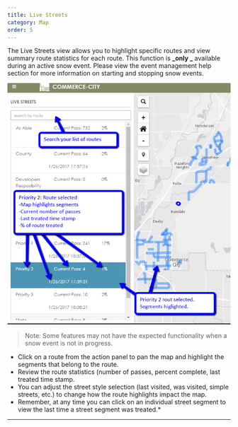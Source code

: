 ```yaml
---
title: Live Streets
category: Map
order: 5
---
```


The Live Streets view allows you to highlight specific routes and view summary route statistics for each route. This function is **_only _** available during an active snow event. Please view the event management help section for more information on starting and stopping snow events.

![Live Streets](/img/livestreets.png)

> Note: Some features may not have the expected functionality when a snow event is not in progress.

* Click on a route from the action panel to pan the map and highlight the segments that belong to the route.
* Review the route statistics (number of passes, percent complete, last treated time stamp.
* You can adjust the street style selection (last visited, was visited, simple streets, etc.) to change how the route highlights impact the map.
* Remember, at any time you can click on an individual street segment to view the last time a street segment was treated.* 

* * *